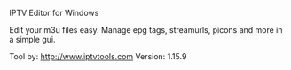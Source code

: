 IPTV Editor for Windows

Edit your m3u files easy. Manage epg tags, streamurls, picons and more in a simple gui.

Tool by: http://www.iptvtools.com Version: 1.15.9
